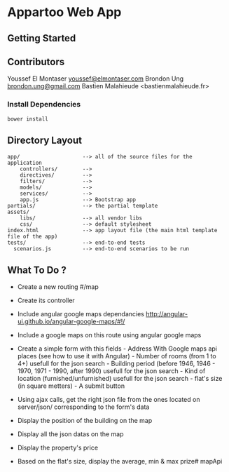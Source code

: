 # Appartoo Web App

## Getting Started

## Contributors
Youssef El Montaser <youssef@elmontaser.com>
Brondon Ung <brondon.ung@gmail.com>
Bastien Malahieude <bastienmalahieude.fr>

### Install Dependencies
```
bower install
```

## Directory Layout
```
app/                    --> all of the source files for the application
    controllers/        -->
    directives/         -->
    filters/            -->
    models/             -->
    services/           -->
    app.js              --> Bootstrap app
partials/               --> the partial template
assets/
    libs/               --> all vendor libs
    css/                --> default stylesheet
index.html              --> app layout file (the main html template file of the app)
tests/                  --> end-to-end tests
  scenarios.js          --> end-to-end scenarios to be run
```

## What To Do ?

- Create a new routing #/map
- Create its controller
- Include angular google maps dependancies <http://angular-ui.github.io/angular-google-maps/#!/>
- Include a google maps on this route using angular google maps
- Create a simple form with this fields
       - Address With Google maps api places (see how to use it with Angular)
       - Number of rooms (from 1 to 4+) usefull for the json search
       - Building period (before 1946, 1946 - 1970, 1971 - 1990, after 1990) usefull for the json search
       - Kind of location (furnished/unfurnished) usefull for the json search
       - flat's size (in square metters)
       - A submit button

- Using ajax calls, get the right json file from the ones located on server/json/ corresponding to the form's data
- Display the position of the building on the map
- Display all the json datas on the map
- Display the property's price
- Based on the flat's size, display the average, min & max prize# mapApi
